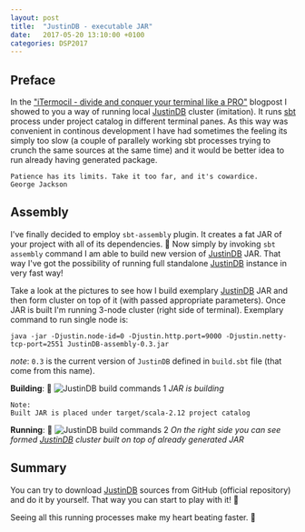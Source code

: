 ```yaml
---
layout: post
title:  "JustinDB - executable JAR"
date:   2017-05-20 13:10:00 +0100
categories: DSP2017
---
```


## Preface

In the ["iTermocil - divide and conquer your terminal like a PRO"][itermocil] blogpost I showed to you a way of running local [JustinDB][justindb] cluster (imitation). It runs [sbt][sbt] process under project catalog in different terminal panes. As this way was convenient in continous development I have had sometimes the feeling its simply too slow (a couple of parallely working sbt processes trying to crunch the same sources at the same time) and it would be better idea to run already having generated package.

```
Patience has its limits. Take it too far, and it's cowardice.
George Jackson
```

## Assembly

I've finally decided to employ `sbt-assembly` plugin. It creates a fat JAR of your project with all of its dependencies. 👊
Now simply by invoking `sbt assembly` command I am able to build new version of [JustinDB][justindb] JAR.
That way I've got the possibility of running full standalone [JustinDB][justindb] instance in very fast way!

Take a look at the pictures to see how I build exemplary [JustinDB][justindb] JAR and then form cluster on top of it (with passed appropriate parameters). Once JAR is built I'm running 3-node cluster (right side of terminal). Exemplary command to run single node is:
```
java -jar -Djustin.node-id=0 -Djustin.http.port=9000 -Djustin.netty-tcp-port=2551 JustinDB-assembly-0.3.jar
```
*note*: `0.3` is the current version of `JustinDB` defined in `build.sbt` file (that come from this name).

**Building**: 👷
![][justindb-executable-jar-1]
*JAR is building*

```
Note:
Built JAR is placed under target/scala-2.12 project catalog
```

**Running**: 🚴‍
![][justindb-executable-jar-2]
*On the right side you can see formed [JustinDB][justindb] cluster built on top of already generated JAR*


## Summary
You can try to download [JustinDB][justindb] sources from GitHub (official repository) and do it by yourself. That way you can start to play with it! 💪

Seeing all this running processes make my heart beating faster. 💖

[justindb]: https://github.com/speedcom/JustinDB
[sbt]: http://www.scala-sbt.org/
[itermocil]: http://speedcom.github.io/dsp2017/hacks/2017/03/28/iTermocil-divide-and-conquer-your-terminal.html
[justindb-executable-jar-1]: ../../../../../executable-jar-1.png "JustinDB build commands 1"
[justindb-executable-jar-2]: ../../../../../executable-jar-2.png "JustinDB build commands 2"